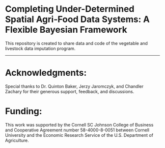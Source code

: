 # Completing Under-Determined Spatial Agri-Food Data Systems: A Flexible  Bayesian Framework

This repository is created to share data and code of the vegetable and livestock data imputation program. 

  
----------------------------------------------------------------------------------------------
# Acknowledgments:  
Special thanks to Dr. Quinton Baker, Jerzy Jaromczyk, and Chandler Zachary for their generous support, feedback, and  discussions. 


# Funding: 

This work was supported by the Cornell SC Johnson College of Business and Cooperative Agreement number 58-4000-8-0051 between Cornell University and the Economic Research Service of the U.S. Department of Agriculture. 

